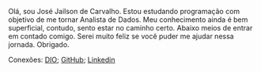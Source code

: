 Olá, sou José Jailson de Carvalho.
Estou estudando programação com objetivo de me tornar Analista de Dados.
Meu conhecimento ainda é bem superficial, contudo, sento estar no caminho certo.
Abaixo meios de entrar em contado comigo. 
Serei muito feliz se você puder me ajudar nessa jornada.
Obrigado.

Conexões: [DIO](https://web.dio.me/home); [GitHub](https://github.com/); [Linkedin](https://www.linkedin.com/in/jailson-de-carvalho-a65016296/)
